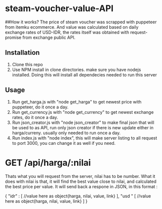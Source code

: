 # steam-voucher-value-API

##How it works?
The price of steam voucher was scrapped with puppeteer from itemku ecommerce. And value was calculated based on daily exchange rates of USD-IDR, the rates itself was obtained with request-promise from exchange public API. 


## Installation
1. Clone this repo
2. Use NPM install in clone directories. make sure you have nodejs installed. Doing this will install all dependecies needed to run this server


## Usage
1. Run get_harga.js with "node get_harga" to get newest price with puppeteer, do it once a day.
2. Run get_currency.js with "node get_currency" to get newest exchange rates, do it once a day.
3. Run json_creator.js with "node json_creator" to make final json that will be used to as API, run only json creator if there is new update either in harga/curreny. usually only needed to run once a day.
4. Run index.js with "node index", this will make server listing to all request to port 3000, you can change it as well if you need.



# GET /api/harga/:nilai  

Thats what you will request from the server, nilai has to be number.
What it does with nilai is that, it will find the best value close to nilai, and calculated the best price per value.
It will send back a respone in JSON, in this format :

{
  "idr" : [
    //value here as object{harga, nilai, value, link}
  ],
  "usd " [
    //value here as object{harga, nilai, value, link}
  ]
}
